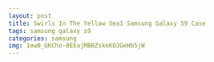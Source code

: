 ```yaml
---
layout: post
title: Swirls In The Yellow Sea1 Samsung Galaxy S9 Case
tags: samsung galaxy s9
categories: samsung
img: 1ew0_GKCho-8EEajMBBZskeKOJGeHb5jW
---
```

